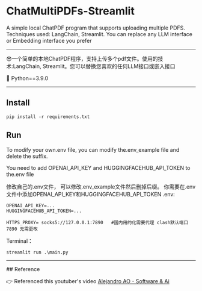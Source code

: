 # ChatMultiPDFs-Streamlit
A simple local ChatPDF program that supports uploading multiple PDFS. Techniques used: LangChain, Streamlit. You can replace any LLM interface or Embedding interface you prefer
<hr>

:sunglasses:一个简单的本地ChatPDF程序，支持上传多个pdf文件。使用的技术:LangChain, Streamlit。您可以替换您喜欢的任何LLM接口或嵌入接口

:snake: Python==3.9.0

<hr>

## Install
```
pip install -r requirements.txt
```

## Run
To modify your own.env file, you can modify the.env_example file and delete the suffix.

You need to add OPENAI_API_KEY and HUGGINGFACEHUB_API_TOKEN to the.env file

修改自己的.env文件， 可以修改.env_example文件然后删掉后缀。
你需要在.env文件中添加OPENAI_API_KEY和HUGGINGFACEHUB_API_TOKEN
.env:
```
OPENAI_API_KEY=...
HUGGINGFACEHUB_API_TOKEN=...

HTTPS_PROXY= socks5://127.0.0.1:7890   #国内用的化需要代理 clash默认端口7890 无需更改
```

Terminal：
```
streamlit run .\main.py
```


<hr>
## Reference

:point_right: Referenced this youtuber's video [Alejandro AO - Software & Ai](https://www.youtube.com/@alejandro_ao)
